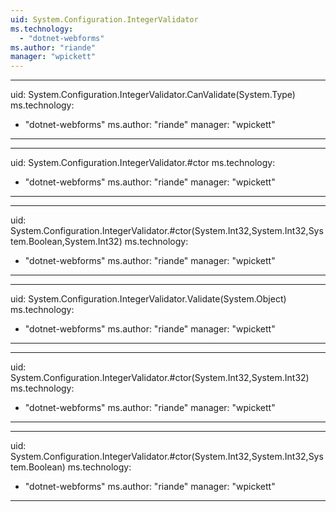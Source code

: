```yaml
---
uid: System.Configuration.IntegerValidator
ms.technology: 
  - "dotnet-webforms"
ms.author: "riande"
manager: "wpickett"
---
```


---
uid: System.Configuration.IntegerValidator.CanValidate(System.Type)
ms.technology: 
  - "dotnet-webforms"
ms.author: "riande"
manager: "wpickett"
---

---
uid: System.Configuration.IntegerValidator.#ctor
ms.technology: 
  - "dotnet-webforms"
ms.author: "riande"
manager: "wpickett"
---

---
uid: System.Configuration.IntegerValidator.#ctor(System.Int32,System.Int32,System.Boolean,System.Int32)
ms.technology: 
  - "dotnet-webforms"
ms.author: "riande"
manager: "wpickett"
---

---
uid: System.Configuration.IntegerValidator.Validate(System.Object)
ms.technology: 
  - "dotnet-webforms"
ms.author: "riande"
manager: "wpickett"
---

---
uid: System.Configuration.IntegerValidator.#ctor(System.Int32,System.Int32)
ms.technology: 
  - "dotnet-webforms"
ms.author: "riande"
manager: "wpickett"
---

---
uid: System.Configuration.IntegerValidator.#ctor(System.Int32,System.Int32,System.Boolean)
ms.technology: 
  - "dotnet-webforms"
ms.author: "riande"
manager: "wpickett"
---
